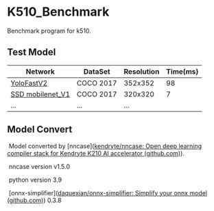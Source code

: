 # K510_Benchmark

Benchmark program for k510.

## Test Model

| Network                                                      | DataSet   | Resolution | Time(ms) |
| ------------------------------------------------------------ | --------- | ---------- | -------- |
| [YoloFastV2](https://github.com/dog-qiuqiu/Yolo-FastestV2) | COCO 2017 | 352x352    | 98       |
| [SSD mobilenet_V1](https://tfhub.dev/iree/lite-model/ssd_mobilenet_v1_100_320/fp32/default/1) | COCO 2017 | 320x320    | 7        |
| ...                                                          | ...       | ...        |          |

## Model Convert

​	Model converted by [nncase]([kendryte/nncase: Open deep learning compiler stack for Kendryte K210 AI accelerator (github.com)](https://github.com/kendryte/nncase)).

​	nncase version v1.5.0

​	python version 3.9

​	[onnx-simplifier]([daquexian/onnx-simplifier: Simplify your onnx model (github.com)](https://github.com/daquexian/onnx-simplifier)) 0.3.8